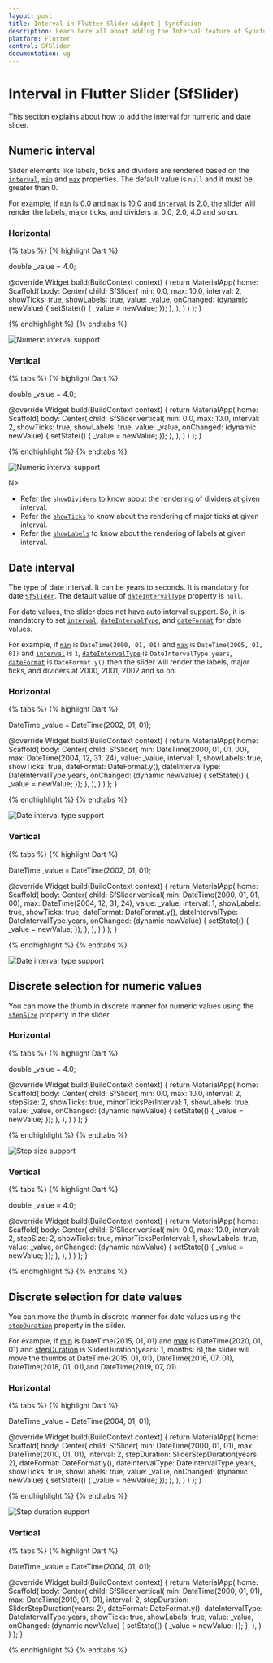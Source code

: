 ```yaml
---
layout: post
title: Interval in Flutter Slider widget | Syncfusion 
description: Learn here all about adding the Interval feature of Syncfusion Flutter Slider (SfSlider) widget and more.
platform: Flutter
control: SfSlider
documentation: ug
---
```


# Interval in Flutter Slider (SfSlider)
This section explains about how to add the interval for numeric and date slider.

## Numeric interval

Slider elements like labels, ticks and dividers are rendered based on the [`interval`](https://pub.dev/documentation/syncfusion_flutter_sliders/latest/sliders/SfSlider/interval.html), [`min`](https://pub.dev/documentation/syncfusion_flutter_sliders/latest/sliders/SfSlider/min.html) and [`max`](https://pub.dev/documentation/syncfusion_flutter_sliders/latest/sliders/SfSlider/max.html) properties. The default value is `null` and it must be greater than 0.

For example, if [`min`](https://pub.dev/documentation/syncfusion_flutter_sliders/latest/sliders/SfSlider/min.html) is 0.0 and [`max`](https://pub.dev/documentation/syncfusion_flutter_sliders/latest/sliders/SfSlider/max.html) is 10.0 and [`interval`](https://pub.dev/documentation/syncfusion_flutter_sliders/latest/sliders/SfSlider/interval.html) is 2.0, the slider will render the labels, major ticks, and dividers at 0.0, 2.0, 4.0 and so on.

### Horizontal

{% tabs %}
{% highlight Dart %}

double _value = 4.0;

@override
Widget build(BuildContext context) {
  return MaterialApp(
      home: Scaffold(
          body: Center(
            child: SfSlider(
              min: 0.0,
              max: 10.0,
              interval: 2,
              showTicks: true,
              showLabels: true,
              value: _value,
              onChanged: (dynamic newValue) {
                setState(() {
                  _value = newValue;
                });
              },
            ),
          )
      )
  );
}

{% endhighlight %}
{% endtabs %}

![Numeric interval support](images/interval/numeric-interval.png)

### Vertical

{% tabs %}
{% highlight Dart %}

double _value = 4.0;

@override
Widget build(BuildContext context) {
  return MaterialApp(
      home: Scaffold(
          body: Center(
            child: SfSlider.vertical(
              min: 0.0,
              max: 10.0,
              interval: 2,
              showTicks: true,
              showLabels: true,
              value: _value,
              onChanged: (dynamic newValue) {
                setState(() {
                  _value = newValue;
                });
              },
            ),
          )
      )
  );
}

{% endhighlight %}
{% endtabs %}

![Numeric interval support](images/interval/vertical-numeric-interval.png)

N>
* Refer the `showDividers` to know about the rendering of dividers at given interval.
* Refer the [`showTicks`](https://pub.dev/documentation/syncfusion_flutter_sliders/latest/sliders/SfSlider/showTicks.html) to know about the rendering of major ticks at given interval.
* Refer the [`showLabels`](https://pub.dev/documentation/syncfusion_flutter_sliders/latest/sliders/SfSlider/showLabels.html) to know about the rendering of labels at given interval.

## Date interval

The type of date interval. It can be years to seconds. It is mandatory for date [`SfSlider`](https://pub.dev/documentation/syncfusion_flutter_sliders/latest/sliders/SfSlider-class.html). The default value of [`dateIntervalType`](https://pub.dev/documentation/syncfusion_flutter_sliders/latest/sliders/SfSlider/dateIntervalType.html) property is `null`.

For date values, the slider does not have auto interval support. So, it is mandatory to set [`interval`](https://pub.dev/documentation/syncfusion_flutter_sliders/latest/sliders/SfSlider/interval.html), [`dateIntervalType`](https://pub.dev/documentation/syncfusion_flutter_sliders/latest/sliders/SfSlider/dateIntervalType.html), and [`dateFormat`](https://pub.dev/documentation/syncfusion_flutter_sliders/latest/sliders/SfSlider/dateFormat.html) for date values.

For example, if [`min`](https://pub.dev/documentation/syncfusion_flutter_sliders/latest/sliders/SfSlider/min.html) is `DateTime(2000, 01, 01)` and [`max`](https://pub.dev/documentation/syncfusion_flutter_sliders/latest/sliders/SfSlider/max.html) is `DateTime(2005, 01, 01)` and [`interval`](https://pub.dev/documentation/syncfusion_flutter_sliders/latest/sliders/SfSlider/interval.html) is `1`, [`dateIntervalType`](https://pub.dev/documentation/syncfusion_flutter_sliders/latest/sliders/SfSlider/dateIntervalType.html) is `DateIntervalType.years`, [`dateFormat`](https://pub.dev/documentation/syncfusion_flutter_sliders/latest/sliders/SfSlider/dateFormat.html) is `DateFormat.y()` then the slider will render the labels, major ticks, and dividers at 2000, 2001, 2002 and so on.

### Horizontal

{% tabs %}
{% highlight Dart %}

DateTime _value = DateTime(2002, 01, 01);

@override
Widget build(BuildContext context) {
  return MaterialApp(
      home: Scaffold(
          body: Center(
            child:  SfSlider(
              min: DateTime(2000, 01, 01, 00),
              max: DateTime(2004, 12, 31, 24),
              value: _value,
              interval: 1,
              showLabels: true,
              showTicks: true,
              dateFormat: DateFormat.y(),
              dateIntervalType: DateIntervalType.years,
              onChanged: (dynamic newValue) {
                setState(() {
                  _value = newValue;
                });
              },
            ),
          )
      )
  );
}

{% endhighlight %}
{% endtabs %}

![Date interval type support](images/interval/date-interval-type.png)

### Vertical

{% tabs %}
{% highlight Dart %}

DateTime _value = DateTime(2002, 01, 01);

@override
Widget build(BuildContext context) {
  return MaterialApp(
      home: Scaffold(
          body: Center(
            child:  SfSlider.vertical(
              min: DateTime(2000, 01, 01, 00),
              max: DateTime(2004, 12, 31, 24),
              value: _value,
              interval: 1,
              showLabels: true,
              showTicks: true,
              dateFormat: DateFormat.y(),
              dateIntervalType: DateIntervalType.years,
              onChanged: (dynamic newValue) {
                setState(() {
                  _value = newValue;
                });
              },
            ),
          )
      )
  );
}

{% endhighlight %}
{% endtabs %}

![Date interval type support](images/interval/vertical-date-interval-type.png)

## Discrete selection for numeric values

You can move the thumb in discrete manner for numeric values using the [`stepSize`](https://pub.dev/documentation/syncfusion_flutter_sliders/latest/sliders/SfSlider/stepSize.html) property in the slider.

### Horizontal

{% tabs %}
{% highlight Dart %}

double _value = 4.0;

@override
Widget build(BuildContext context) {
  return MaterialApp(
      home: Scaffold(
          body: Center(
            child: SfSlider(
              min: 0.0,
              max: 10.0,
              interval: 2,
              stepSize: 2,
              showTicks: true,
              minorTicksPerInterval: 1,
              showLabels: true,
              value: _value,
              onChanged: (dynamic newValue) {
                setState(() {
                  _value = newValue;
                });
              },
            ),
          )
      )
  );
}

{% endhighlight %}
{% endtabs %}

![Step size support](images/interval/step-size-support.gif)

### Vertical

{% tabs %}
{% highlight Dart %}

double _value = 4.0;

@override
Widget build(BuildContext context) {
  return MaterialApp(
      home: Scaffold(
          body: Center(
            child: SfSlider.vertical(
              min: 0.0,
              max: 10.0,
              interval: 2,
              stepSize: 2,
              showTicks: true,
              minorTicksPerInterval: 1,
              showLabels: true,
              value: _value,
              onChanged: (dynamic newValue) {
                setState(() {
                  _value = newValue;
                });
              },
            ),
          )
      )
  );
}

{% endhighlight %}
{% endtabs %}

## Discrete selection for date values

You can move the thumb in discrete manner for date values using the [`stepDuration`](https://pub.dev/documentation/syncfusion_flutter_sliders/latest/sliders/SfSlider/stepDuration.html) property in the slider.

For example, if [min](https://pub.dev/documentation/syncfusion_flutter_sliders/latest/sliders/SfSlider/min.html) is DateTime(2015, 01, 01) and [max](https://pub.dev/documentation/syncfusion_flutter_sliders/latest/sliders/SfSlider/max.html) is DateTime(2020, 01, 01) and [stepDuration](https://pub.dev/documentation/syncfusion_flutter_sliders/latest/sliders/SfSlider/stepDuration.html) is SliderDuration(years: 1, months: 6),the slider will move the thumbs at DateTime(2015, 01, 01), DateTime(2016, 07, 01), DateTime(2018, 01, 01),and DateTime(2019, 07, 01).

### Horizontal

{% tabs %}
{% highlight Dart %}

DateTime _value = DateTime(2004, 01, 01);

@override
Widget build(BuildContext context) {
  return MaterialApp(
      home: Scaffold(
          body: Center(
            child: SfSlider(
              min: DateTime(2000, 01, 01),
              max: DateTime(2010, 01, 01),
              interval: 2,
              stepDuration: SliderStepDuration(years: 2),
              dateFormat: DateFormat.y(),
              dateIntervalType: DateIntervalType.years,
              showTicks: true,
              showLabels: true,
              value: _value,
              onChanged: (dynamic newValue) {
                setState(() {
                  _value = newValue;
                });
              },
            ),
          )
      )
  );
}

{% endhighlight %}
{% endtabs %}

![Step duration support](images/interval/step-duration-support.gif)

### Vertical

{% tabs %}
{% highlight Dart %}

DateTime _value = DateTime(2004, 01, 01);

@override
Widget build(BuildContext context) {
  return MaterialApp(
      home: Scaffold(
          body: Center(
            child: SfSlider.vertical(
              min: DateTime(2000, 01, 01),
              max: DateTime(2010, 01, 01),
              interval: 2,
              stepDuration: SliderStepDuration(years: 2),
              dateFormat: DateFormat.y(),
              dateIntervalType: DateIntervalType.years,
              showTicks: true,
              showLabels: true,
              value: _value,
              onChanged: (dynamic newValue) {
                setState(() {
                  _value = newValue;
                });
              },
            ),
          )
      )
  );
}

{% endhighlight %}
{% endtabs %}

